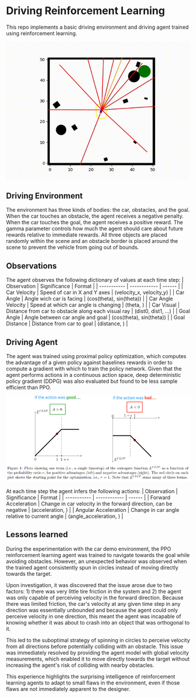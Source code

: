 # Driving Reinforcement Learning #
This repo implements a basic driving environment and driving agent trained using reinforcement learning.
<p align="center">
<img src="assets/obstacle_avoidance.gif" alt="Obstacle Avoidance"/>
</p>


## Driving Environment ##
The environment has three kinds of bodies: the car, obstacles, and the goal. When the car touches an obstacle, the agent receives a negative penalty. When the car touches the goal, the agent receives a positive reward. The gamma parameter controls how much the agent should care about future rewards relative to immediate rewards.  All three objects are placed randomly within the scene and an obstacle border is placed around the scene to prevent the vehicle from going out of bounds.


## Observations ##
The agent observes the following dictionary of values at each time step:
| Observation | Significance | Format |
| ----------- | ------------ | ------ |
| Car Velocity | Speed of car in X and Y axes | (velocity_x, velocity_y) |
| Car Angle | Angle wich car is facing | (cos(theta), sin(theta)) |
| Car Angle Velocity | Speed at which car angle is changing | (theta, ) |
| Car Visual | Distance from car to obstacle along each visual ray | (dist0, dist1, ...) |
| Goal Angle | Angle between car angle and goal | (cos(theta), sin(theta)) |
| Goal Distance | Distance from car to goal | (distance, ) |

## Driving Agent ##
The agent was trained using proximal policy optimization, which computes the advantage of a given policy against baselines rewards in order to compute a gradient with which to train the policy network. Given that the agent performs actions in a continuous action space, deep deterministic policy gradient (DDPG) was also evaluated but found to be less sample efficient than PPO. 

<p align="center">
<img src="assets/ppo.png" alt="Proximal Policy Optimization"/>
</p>

At each time step the agent infers the following actions:
| Observation | Significance | Format |
| ----------- | ------------ | ------ |
| Forward Acceleration | Change in car velocity in the forward direction, can be negative | (acceleration, ) |
| Angular Acceleration | Change in car angle relative to current angle | (angle_acceleration, ) |


## Lessons learned ##
During the experimentation with the car demo environment, the PPO reinforcement learning agent was trained to navigate towards the goal while avoiding obstacles. However, an unexpected behavior was observed when the trained agent consistently spun in circles instead of moving directly towards the target.

Upon investigation, it was discovered that the issue arose due to two factors: 1) there was very little tire friction in the system and 2) the agent was only capable of perceiving velocity in the forward direction. Because there was limited friction, the car's velocity at any given time step in any direction was essentially unbounded and because the agent could only perceive velocity in one direction, this meant the agent was incapable of knowing whether it was about to crash into an object that was orthogonal to it.

This led to the suboptimal strategy of spinning in circles to perceive velocity from all directions before potentially colliding with an obstacle. This issue was immediately resolved by providing the agent model with global velocity measurements, which enabled it to move directly towards the target without increasing the agent's risk of colliding with nearby obstacles. 

This experience highlights the surprising intelligence of reinforcement learning agents to adapt to small flaws in the environment, even if those flaws are not immediately apparent to the designer.
